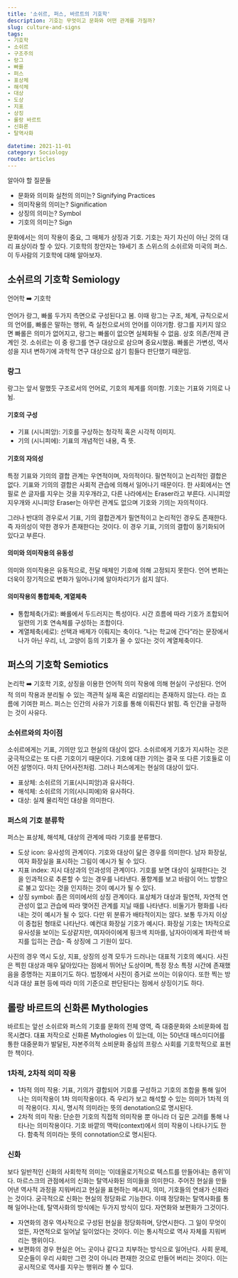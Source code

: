 ```yaml
---
title: '소쉬르, 퍼스, 바르트의 기호학'
description: 기호는 무엇이고 문화와 어떤 관계를 가질까?
slug: culture-and-signs
tags:
- 기호학
- 소쉬르
- 구조주의
- 랑그
- 빠롤
- 퍼스
- 표상체
- 해석체
- 대상
- 도상
- 지표
- 상징
- 롤랑 바르트
- 신화론
- 탈역사화

datetime: 2021-11-01
category: Sociology
route: articles
---
```


알아야 할 질문들
- 문화와 의미화 실천의 의미는? Signifying Practices
- 의미작용의 의미는? Signification
- 상징의 의미는? Symbol
- 기호의 의미는? Sign

문화에서는 의미 작용이 중요, 그 매체가 상징과 기호. 기호는 자기 자신이 아닌 것의 대리 표상이라 할 수 있다. 기호학의 창안자는 19세기 초 스위스의 소쉬르와 미국의 퍼스. 이 두사람의 기호학에 대해 알아보자.

## 소쉬르의 기호학 Semiology
언어학 ➡️ 기호학


언어가 랑그, 빠롤 두가지 측면으로 구성된다고 봄. 이때 랑그는 구조, 체계, 규칙으로서의 언어를, 빠롤은 말하는 행위, 즉 실천으로서의 언어를 이야기함. 랑그를 지키지 않으면 빠롤은 의미가 없어지고, 랑그는 빠롤이 없으면 실체화될 수 없음. 상호 의존/전제 관계인 것. 소쉬르는 이 중 랑그를 연구 대상으로 삼으며 중요시했음. 빠롤은 가변성, 역사성을 지녀 변하기에 과학적 연구 대상으로 삼기 힘들다 판단했기 때문임.
### 랑그
랑그는 앞서 말했듯 구조로서의 언어로, 기호의 체계를 의미함. 기호는 기표와 기의로 나뉨.
#### 기호의 구성
- 기표 (시니피앙): 기호를 구상하는 청각적 혹은 시각적 이미지.
- 기의 (시니피에): 기표의 개념적인 내용, 즉 뜻.
#### 기호의 자의성
특정 기표와 기의의 결합 관계는 우연적이며, 자의적이다. 필연적이고 논리적인 결합은 없다. 기표와 기의의 결합은 사회적 관습에 의해서 일어나기 때문이다. 한 사회에서는 연필로 쓴 글자를 지우는 것을 지우개라고, 다른 나라에서는 Eraser라고 부른다. 시니피앙 지우개와 시니피앙 Eraser는 아무런 관계도 없으며 기호와 기의는 자의적이다.


그러나 반대의 경우로서 기표, 기의 결합관계가 필연적이고 논리적인 경우도 존재한다. 즉 자의성이 약한 경우가 존재한다는 것이다. 이 경우 기표, 기의의 결합이 동기화되어 있다고 부른다.
#### 의미와 의미작용의 유동성
의미와 의미작용은 유동적으로, 전달 매체인 기호에 의해 고정되지 못한다. 언어 변화는 더욱이 장기적으로 변화가 일어나기에 알아차리기가 쉽지 않다.
#### 의미작용의 통합체축, 계열체축
- 통합체축(가로): 빠롤에서 두드러지는 특성이다. 시간 흐름에 따라 기호가 조합되어 일련의 기호 연속체를 구성하는 조합이다.
- 계열체축(세로): 선택과 배제가 이뤄지는 축이다. “나는 학교에 간다”라는 문장에서 나가 아닌 우리, 너, 고양이 등의 기호가 올 수 있다는 것이 계열체축이다.
## 퍼스의 기호학 Semiotics
논리학 ➡️ 기호학
기호, 상징을 이용한 언어적 의미 작용에 의해 현실이 구성된다. 언어적 의미 작용과 분리될 수 있는 객관적 실재 혹은 리얼리티는 존재하지 않는다. 라는 흐름에 기여한 퍼스.
퍼스는 인간의 사유가 기호를 통해 이뤄진다 밝힘. 즉 인간을 규정하는 것이 사유다.
### 소쉬르와의 차이점
소쉬르에게는 기표, 기의만 있고 현실의 대상이 없다. 소쉬르에게 기호가 지시하는 것은 궁극적으로는 또 다른 기호이기 때문이다. 기호에 대한 기의는 결국 또 다른 기호들로 이어진 설명이다. 마치 단어사전처럼.
그러나 퍼스에게는 현실의 대상이 있다.
- 표상체: 소쉬르의 기표(시니피앙)과 유사하다.
- 해석체: 소쉬르의 기의(시니피에)와 유사하다.
- 대상: 실제 물리적인 대상을 의미한다.
### 퍼스의 기호 분류학
퍼스는 표상체, 해석체, 대상의 관계에 따라 기호를 분류했다.
- 도상 icon: 유사성의 관계이다. 기호와 대상이 닮은 경우를 의미한다. 남자 화장실, 여자 화장실을 표시하는 그림이 예시가 될 수 있다.
- 지표 index: 지시 대상과의 인과성의 관계이다. 기호를 보면 대상이 실재한다는 것을 인과적으로 추론할 수 있는 경우를 나타낸다. 풍향계를 보고 바람이 어느 방향으로 불고 있다는 것을 인지하는 것이 예시가 될 수 있다.
- 상징 symbol: 좁은 의미에서의 상징 관계이다. 표상체가 대상과 필연적, 자연적 연관성이 없고 관습에 따라 맺어진 관계를 지닐 때를 나타낸다. 비둘기가 평화를 나타내는 것이 예시가 될 수 있다.
다만 위 분류가 배타적이지는 않다. 보통 두가지 이상이 중첩된 형태로 나타난다. 예컨대 화장실 기호가 예시다. 화장실 기호는 1차적으로 유사성을 보이는 도상같지만, 여자아이에게 핑크색 치마를, 남자아이에게 파란색 바지를 입히는 관습- 즉 상징에 그 기원이 있다.


사진의 경우 역시 도상, 지표, 상징의 성격 모두가 드러나는 대표적 기호의 예시다. 사진은 찍힌 대상과 매우 닮아있다는 점에서 뛰어난 도상이며, 특정 장소 특정 시간에 존재했음을 증명하는 지표이기도 하다. 법정에서 사진이 증거로 쓰이는 이유이다. 또한 찍는 방식과 대상 표현 등에 따라 미의 기준으로 판단된다는 점에서 상징이기도 하다.
## 롤랑 바르트의 신화론 Mythologies
바르트는 앞선 소쉬르와 퍼스의 기호를 문화의 전체 영역, 즉 대중문화와 소비문화에 접목시켰다.
대표 저작으로 신화론 Mythologies 이 있는데, 이는 50년대 매스미디어를 통한 대중문화가 발달된, 자본주의적 소비문화 중심의 프랑스 사회를 기호학적으로 표현한 책이다.
### 1차적, 2차적 의미 작용
- 1차적 의미 작용: 기표, 기의가 결합되어 기호를 구성하고 기호의 조합을 통해 일어나는 의미작용이 1차 의미작용이다. 즉 우리가 보고 해석할 수 있는 의미가 1차적 의미 작용이다. 지시, 명시적 의미라는 뜻의 denotation으로 명시된다.
- 2차적 의미 작용: 단순한 기호의 직접적 의미작용 뿐 아니라 더 깊은 고려를 통해 나타나는 의미작용이다. 기호 바깥의 맥락(context)에서 의미 작용이 나타나기도 한다. 함축적 의미라는 뜻의 connotation으로 명시된다.
### 신화
보다 일반적인 신화의 사회학적 의미는 ‘이데올로기적으로 텍스트를 만들어내는 층위’이다. 마르스크의 관점에서의 신화는 탈역사화된 의미들을 의미한다. 주어진 현실을 만들어낸 역사적 과정을 지워버리고 현실을 표현하는 메시지, 의미, 기호들의 연쇄가 신화라는 것이다.
궁극적으로 신화는 현실의 정당화로 기능한다. 이때 정당화는 탈역사화를 통해 일어나는데, 탈역사화의 방식에는 두가지 방식이 있다. 자연화와 보편화가 그것이다.
- 자연화의 경우 역사적으로 구성된 현실을 정당화하며, 당연시한다. 그 일이 무엇이었든, 자연적으로 일어날 일이었다는 것이다. 이는 통시적으로 역사 자체를 지워버리는 행위이다.
- 보편화의 경우 현실은 어느 곳이나 같다고 치부하는 방식으로 일어난다. 사회 문제, 모순들이 우리 사회만 그런 것이 아니라 편재한 것으로 만들어 버리는 것이다. 이는 공시적으로 역사를 지우는 행위라 볼 수 있다.
